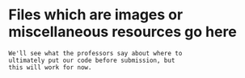 # Files which are images or miscellaneous resources go here
```
We'll see what the professors say about where to 
ultimately put our code before submission, but 
this will work for now.
```